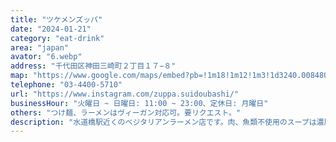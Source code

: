 ```yaml
---
title: "ツケメンズッパ"
date: "2024-01-21"
category: "eat-drink"
area: "japan"
avator: "6.webp"
address: "千代田区神田三崎町２丁目１７−８"
map: "https://www.google.com/maps/embed?pb=!1m18!1m12!1m3!1d3240.008480201611!2d139.75066654056334!3d35.70140892897893!2m3!1f0!2f0!3f0!3m2!1i1024!2i768!4f13.1!3m3!1m2!1s0x60188de5bf2f5d0f%3A0xfbac2ce5a40d3476!2z44Gk44GR6bq6enVwcGE!5e0!3m2!1sja!2sjp!4v1706274850989!5m2!1sja!2sjp"
telephone: "03-4400-5710"
url: "https://www.instagram.com/zuppa.suidoubashi/"
businessHour: "火曜日 ~ 日曜日: 11:00 ~ 23:00、定休日: 月曜日"
others: "つけ麺、ラーメンはヴィーガン対応可。要リクエスト。"
description: "水道橋駅近くのベジタリアンラーメン店です。肉、魚類不使用のスープは濃厚でありながらヘルシーなので、罪悪感ゼロで楽しめます♪"
---
```


